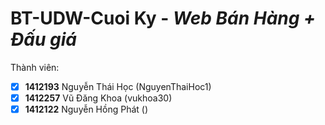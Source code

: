 # BT-UDW-Cuoi Ky - *Web Bán Hàng + Đấu giá*

Thành viên:
* [x] **1412193** Nguyễn Thái Học (NguyenThaiHoc1)
* [x] **1412257** Vũ Đăng Khoa (vukhoa30)
* [x] **1412122** Nguyễn Hồng Phát ()
